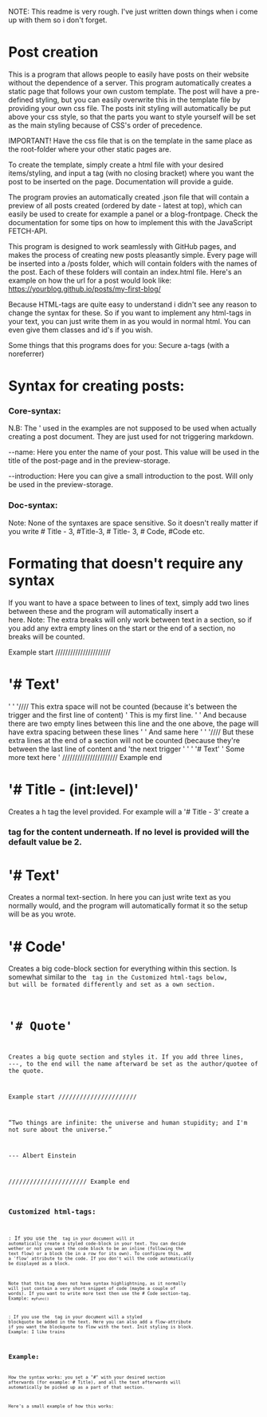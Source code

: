 NOTE: This readme is very rough. I've just written down things when i come up with them so i don't forget.

# Post creation

This is a program that allows people to easily have posts on their website without the dependence of a server. This program automatically creates a static page that follows your own custom template. The post will have a pre-defined styling, but you can easily overwrite this in the template file by providing your own css file. The posts init styling will automatically be put above your css style, so that the parts you want to style yourself will be set as the main styling because of CSS's order of precedence.

IMPORTANT! Have the css file that is on the template in the same place as the root-folder where your other static pages are.

To create the template, simply create a html file with your desired items/styling, and input a <POST> tag (with no closing bracket) where you want the post to be inserted on the page. Documentation will provide a guide.

The program provies an automatically created .json file that will contain a preview of all posts created (ordered by date - latest at top), which can easily be used to create for example a panel or a blog-frontpage. Check the documentation for some tips on how to implement this with the JavaScript FETCH-API.

This program is designed to work seamlessly with GitHub pages, and makes the process of creating new posts pleasantly simple. Every page will be inserted into a /posts folder, which will contain folders with the names of the post. Each of these folders will contain an index.html file. Here's an example on how the url for a post would look like: https://yourblog.github.io/posts/my-first-blog/

Because HTML-tags are quite easy to understand i didn't see any reason to change the syntax for these. So if you want to implement any html-tags in your text, you can just write them in as you would in normal html. You can even give them classes and id's if you wish.

Some things that this programs does for you:
Secure a-tags (with a noreferrer)

# Syntax for creating posts:

### Core-syntax:

N.B: The ' used in the examples are not supposed to be used when actually creating a post document. They are just used for not triggering markdown.

--name: Here you enter the name of your post. This value will be used in the title of the post-page and in the preview-storage.

--introduction: Here you can give a small introduction to the post. Will only be used in the preview-storage.

### Doc-syntax:

Note: None of the syntaxes are space sensitive. So it doesn't really matter if you write # Title - 3, #Title-3, # Title- 3, # Code, #Code etc.

# Formating that doesn't require any syntax

If you want to have a space between to lines of text, simply add two lines between these and the program will automatically insert a <br> here.
Note: The extra breaks will only work between text in a section, so if you add any extra empty lines on the start or the end of a section, no breaks will be counted.

Example start
//////////////////////

# '# Text'
'
'
'//// This extra space will not be counted (because it's between the trigger and the first line of content)
'
This is my first line.
'
'
And because there are two empty lines between this line and the one above, the page will have extra spacing between these lines
'
'
And same here
'
'
'//// But these extra lines at the end of a section will not be counted (because they're between the last line of content and 'the next trigger
'
'
'
'# Text'
'
Some more text here
'
//////////////////////
Example end

# '# Title - (int:level)'

Creates a h tag the level provided. For example will a '# Title - 3' create a <h3> tag for the content underneath. If no level is provided will the default value be 2.

# '# Text'

Creates a normal text-section. In here you can just write text as you normally would, and the program will automatically format it so the setup will be as you wrote.

# '# Code'

Creates a big code-block section for everything within this section. Is somewhat similar to the <code> tag in the Customized html-tags below, but will be formated differently and set as a own section.

# '# Quote'

Creates a big quote section and styles it. If you add three lines, ---, to the end will the name afterward be set as the author/quotee of the quote.

Example start
//////////////////////

“Two things are infinite: the universe and human stupidity; and I'm not sure about the universe.”

--- Albert Einstein

//////////////////////
Example end

### Customized html-tags:

<code>: If you use the <code> tag in your document will it automatically create a styled code-block in your text. You can decide wether or not you want the code block to be an inline (following the text flow) or a block (be in a row for its own). To configure this, add a 'flow' attribute to the code. If you don't will the code automatically be displayed as a block.

Note that this tag does not have syntax highlightning, as it normally will just contain a very short snippet of code (maybe a couple of words). If you want to write more text then use the # Code section-tag.
Example: <code flow>myFunc()</code>

<quote>: If you use the <quote> tag in your document will a styled blockquote be added in the text. Here you can also add a flow-attribute if you want the blockquote to flow with the text. Init styling is block.
Example: <quote>I like trains</quote>

## Example:

How the syntax works: you set a "#" with your desired section afterwards (for example: # Title), and all the text afterwards will automatically be picked up as a part of that section.

Here's a small example of how this works:
